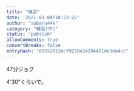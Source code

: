 ```yaml
---
title: "練習"
date: '2021-03-04T18:23:22'
author: "subaru44k"
category: "練習(中)"
status: "publish"
allowComments: true
convertBreaks: false
entryHash: "85552013ecf9250e24194481de3da4cc"
---
```

47分ジョグ

4'30"くらいで。
